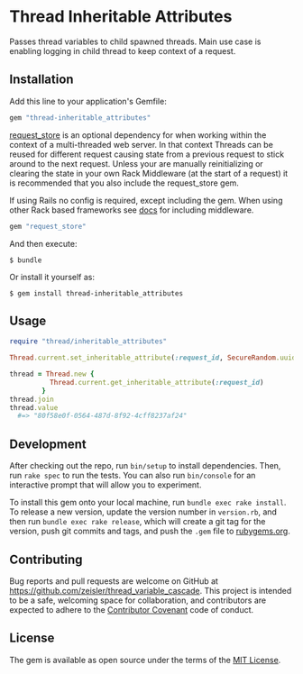 # Thread Inheritable Attributes

Passes thread variables to child spawned threads. Main use case is enabling logging in child thread to keep context of a request.

## Installation

Add this line to your application's Gemfile:

```ruby
gem "thread-inheritable_attributes"
```

[request_store](https://github.com/steveklabnik/request_store) is an optional dependency for when working within the context of a multi-threaded web server. 
In that context Threads can be reused for different request causing state from a previous request to stick around to the next request. 
Unless your are manually reinitializing or clearing the state in your own Rack Middleware (at the start of a request) it is recommended that you also include the request_store gem.

If using Rails no config is required, except including the gem. When using other Rack based frameworks see [docs](https://github.com/steveklabnik/request_store#no-rails-no-problem) for including middleware.

```ruby
gem "request_store"
```

And then execute:

    $ bundle

Or install it yourself as:

    $ gem install thread-inheritable_attributes

## Usage

```ruby
require "thread/inheritable_attributes"

Thread.current.set_inheritable_attribute(:request_id, SecureRandom.uuid)

thread = Thread.new {
          Thread.current.get_inheritable_attribute(:request_id)
        }
thread.join
thread.value
  #=> "80f58e0f-0564-487d-8f92-4cff8237af24"
```

## Development

After checking out the repo, run `bin/setup` to install dependencies. Then, run `rake spec` to run the tests. You can also run `bin/console` for an interactive prompt that will allow you to experiment.

To install this gem onto your local machine, run `bundle exec rake install`. To release a new version, update the version number in `version.rb`, and then run `bundle exec rake release`, which will create a git tag for the version, push git commits and tags, and push the `.gem` file to [rubygems.org](https://rubygems.org).

## Contributing

Bug reports and pull requests are welcome on GitHub at https://github.com/zeisler/thread_variable_cascade. This project is intended to be a safe, welcoming space for collaboration, and contributors are expected to adhere to the [Contributor Covenant](contributor-covenant.org) code of conduct.


## License

The gem is available as open source under the terms of the [MIT License](http://opensource.org/licenses/MIT).

